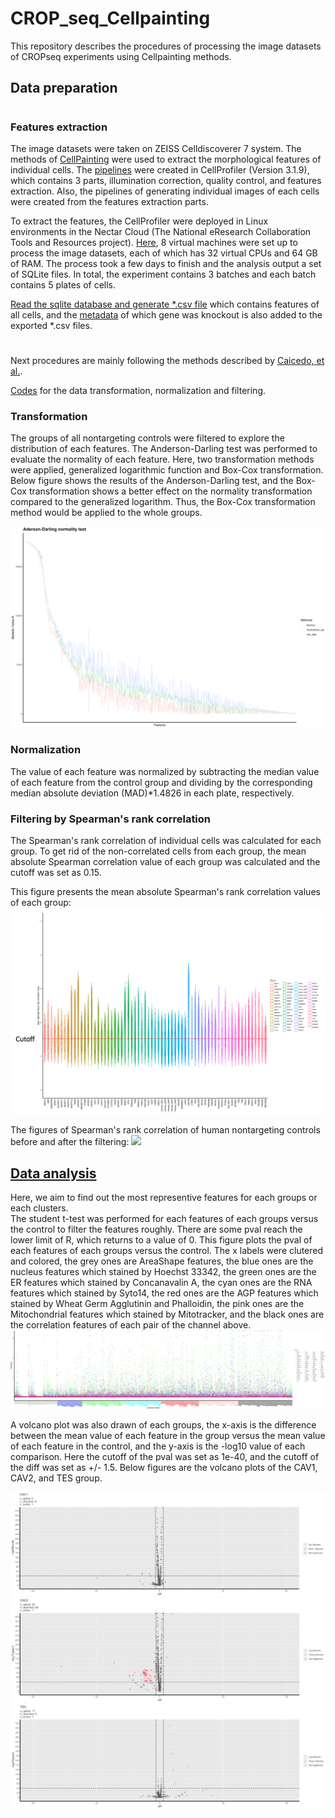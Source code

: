# CROP_seq_Cellpainting
This repository describes the procedures of processing the image datasets of CROPseq experiments using Cellpainting methods.
## Data preparation
#
### Features extraction
 The image datasets were taken on ZEISS Celldiscoverer 7 system. The methods of [CellPainting](https://www.ncbi.nlm.nih.gov/pmc/articles/PMC5223290/) were used to extract the morphological features of individual cells. The [pipelines](Pipelines/) were created in CellProfiler (Version 3.1.9), which contains 3 parts, illumination correction, quality control, and features extraction. Also, the pipelines of generating individual images of each cells were created from the features extraction parts.

To extract the features, the CellProfiler were deployed in Linux environments in the Nectar Cloud (The National eResearch Collaboration Tools and Resources project). [Here](NectarSetup/), 8 virtual machines were set up to process the image datasets, each of which has 32 virtual CPUs and 64 GB of RAM. The process took a few days to finish and the analysis output a set of SQLite files. In total, the experiment contains 3 batches and each batch contains 5 plates of cells. 

[Read the sqlite database and generate *.csv file](R/Read_sql_database_CP.R) which contains features of all cells, and the [metadata](metadata/) of which gene was knockout is also added to the exported *.csv files.  

#
Next procedures are mainly following the methods described by [Caicedo, et al.](https://www.nature.com/articles/nmeth.4397).

[Codes](R/Data_Transformation_normalization_filtering.R) for the data transformation, normalization and filtering. 
### Transformation
The groups of all nontargeting controls were filtered to explore the distribution of each features. The Anderson-Darling test was performed to evaluate the normality of each feature. Here, two transformation methods were applied, generalized logarithmic function and Box-Cox transformation. Below figure shows the results of the Anderson-Darling test, and the Box-Cox transformation shows a better effect on the normality transformation compared to the generalized logarithm. Thus, the Box-Cox transformation method would be applied to the whole groups.   

![](Figures/Normality_test.png)
### Normalization
The value of each feature was normalized by subtracting the median value of each feature from the control group and dividing by the corresponding median absolute deviation (MAD)*1.4826 in each plate, respectively.
### Filtering by Spearman's rank correlation
The Spearman's rank correlation of individual cells was calculated for each group. To get rid of the non-correlated cells from each group, the mean absolute Spearman correlation value of each group was calculated and the cutoff was set as 0.15.

This figure presents the mean absolute Spearman's rank correlation values of each group:
![](Figures/mean_absolute_Spearmans_cor.png)

The figures of Spearman's rank correlation of human nontargeting controls before and after the filtering:
![](Figures/humancontrol0001.png) 



## [Data analysis](R/Data_Analysis.R)
Here, we aim to find out the most representive features for each groups or each clusters. <br />
The student t-test was performed for each features of each groups versus the control to filter the features roughly. There are some pval reach the lower limit of R, which returns to a value of 0. 
This figure plots the pval of each features of each groups versus the control. The x labels were clutered and colored, the grey ones are AreaShape features, the blue ones are the nucleus features which stained by Hoechst 33342, the green ones are the ER features which stained by Concanavalin A, the cyan ones are the RNA features which stained by Syto14, the red ones are the AGP features which stained by Wheat Germ Agglutinin and Phalloidin, the pink ones are the Mitochondrial features which stained by Mitotracker, and the black ones are the correlation features of each pair of the channel above. <br />
![](Figures/t_test_pval.png)


A volcano plot was also drawn of each groups, the x-axis is the difference between the mean value of each feature in the group versus the mean value of each feature in the control, and the y-axis is the -log10 value of each comparison. Here the cutoff of the pval was set as 1e-40, and the cutoff of the diff was set as +/- 1.5. Below figures are the volcano plots of the CAV1, CAV2, and TES group. 

![](Figures/volcano_cav1.png)
![](Figures/volcano_cav2.png)
![](Figures/volcano_tes.png)






